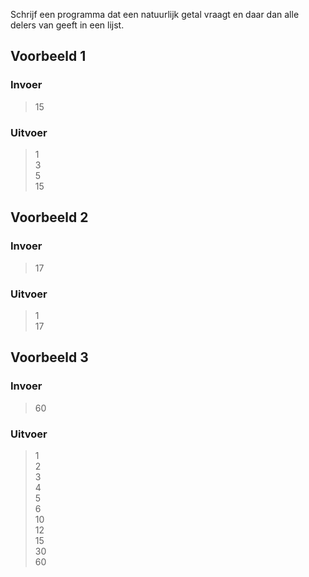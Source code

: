 Schrijf een programma dat een natuurlijk getal vraagt en daar dan alle delers van geeft in een lijst.
## Voorbeeld 1
### Invoer
>15

### Uitvoer
>1  
>3  
>5  
>15

## Voorbeeld 2
### Invoer
>17

### Uitvoer
>1  
>17

## Voorbeeld 3
### Invoer
>60

### Uitvoer
>1  
>2  
>3  
>4  
>5  
>6  
>10  
>12  
>15  
>30  
>60  
